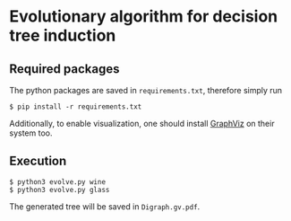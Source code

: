 # Evolutionary algorithm for decision tree induction
## Required packages
The python packages are saved in `requirements.txt`, therefore simply run
```
$ pip install -r requirements.txt
```
Additionally, to enable visualization, one should install [GraphViz](https://graphviz.org/) on their system too.

## Execution
```
$ python3 evolve.py wine
$ python3 evolve.py glass
```

The generated tree will be saved in `Digraph.gv.pdf`.
